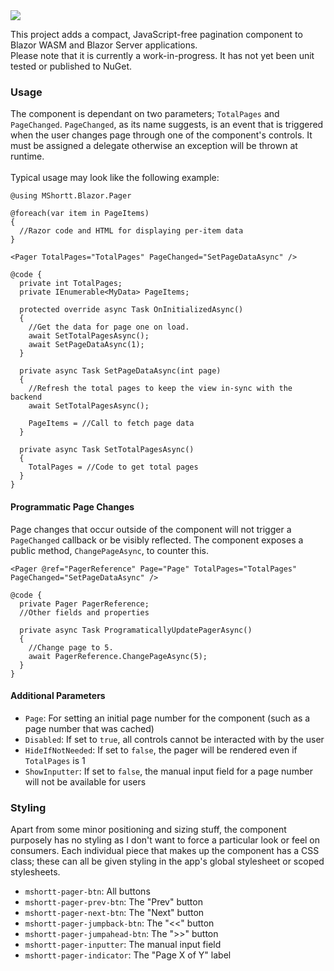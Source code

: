 
<img src="https://i.ibb.co/StD1vdZ/ezgif-1-48ccd4b6d3.gif"/>

This project adds a compact, JavaScript-free pagination component to Blazor WASM and Blazor Server applications.
<br/>
Please note that it is currently a work-in-progress. It has not yet been unit tested or published to NuGet.

<h3>Usage</h3>

The component is dependant on two parameters; `TotalPages` and `PageChanged`. `PageChanged`, as its name suggests, is an event that is triggered when the user changes page through one of the component's controls. It must be assigned a delegate otherwise an exception will be thrown at runtime.
<br/><br/>
Typical usage may look like the following example:

```
@using MShortt.Blazor.Pager

@foreach(var item in PageItems)
{
  //Razor code and HTML for displaying per-item data
}

<Pager TotalPages="TotalPages" PageChanged="SetPageDataAsync" />

@code {
  private int TotalPages;
  private IEnumerable<MyData> PageItems;
  
  protected override async Task OnInitializedAsync()
  {
    //Get the data for page one on load.
    await SetTotalPagesAsync();
    await SetPageDataAsync(1);
  }
  
  private async Task SetPageDataAsync(int page) 
  {
    //Refresh the total pages to keep the view in-sync with the backend
    await SetTotalPagesAsync();
    
    PageItems = //Call to fetch page data
  }
  
  private async Task SetTotalPagesAsync()
  {
    TotalPages = //Code to get total pages
  }
}
```

<h4>Programmatic Page Changes</h4>

Page changes that occur outside of the component will not trigger a `PageChanged` callback or be visibly reflected. The component exposes a public method, `ChangePageAsync`, to counter this.

```
<Pager @ref="PagerReference" Page="Page" TotalPages="TotalPages" PageChanged="SetPageDataAsync" />

@code {
  private Pager PagerReference;
  //Other fields and properties
  
  private async Task ProgramaticallyUpdatePagerAsync()
  {
    //Change page to 5.
    await PagerReference.ChangePageAsync(5);
  }
}
```

<h4>Additional Parameters</h4>

* `Page`: For setting an initial page number for the component (such as a page number that was cached)
* `Disabled`: If set to `true`, all controls cannot be interacted with by the user
* `HideIfNotNeeded`: If set to `false`, the pager will be rendered even if `TotalPages` is 1
* `ShowInputter`: If set to `false`, the manual input field for a page number will not be available for users

<h3>Styling</h3>

Apart from some minor positioning and sizing stuff, the component purposely has no styling as I don't want to force a particular look or feel on consumers. Each individual piece that makes up the component has a CSS class; these can all be given styling in the app's global stylesheet or scoped stylesheets.

* `mshortt-pager-btn`: All buttons
* `mshortt-pager-prev-btn`: The "Prev" button
* `mshortt-pager-next-btn`: The "Next" button
* `mshortt-pager-jumpback-btn`: The "<<" button
* `mshortt-pager-jumpahead-btn`: The ">>" button
* `mshortt-pager-inputter`: The manual input field
* `mshortt-pager-indicator`: The "Page X of Y" label
